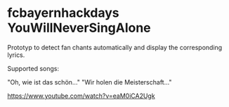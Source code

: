 # fcbayernhackdays YouWillNeverSingAlone

Prototyp to detect fan chants automatically and display the corresponding lyrics. 

Supported songs:

"Oh, wie ist das schön..."
"Wir holen die Meisterschaft..."


https://www.youtube.com/watch?v=eaM0iCA2Ugk
